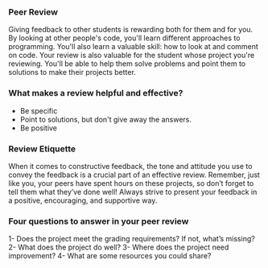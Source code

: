 ### Peer Review

Giving feedback to other students is rewarding both for them and for you. By looking at other people's code, you'll learn different approaches to programming. You'll also learn a valuable skill: how to look at and comment on code. Your review is also valuable for the student whose project you're reviewing. You'll be able to help them solve problems and point them to solutions to make their projects better.

### What makes a review helpful and effective?

- Be specific
- Point to solutions, but don't give away the answers.
- Be positive


### Review Etiquette


When it comes to constructive feedback, the tone and attitude you use to convey the feedback is a crucial part of an effective review. Remember, just like you, your peers have spent hours on these projects, so don’t forget to tell them what they’ve done well! Always strive to present your feedback in a positive, encouraging, and supportive way.


### Four questions to answer in your peer review



1- Does the project meet the grading requirements? If not, what’s missing?
2- What does the project do well?
3- Where does the project need improvement?
4- What are some resources you could share?